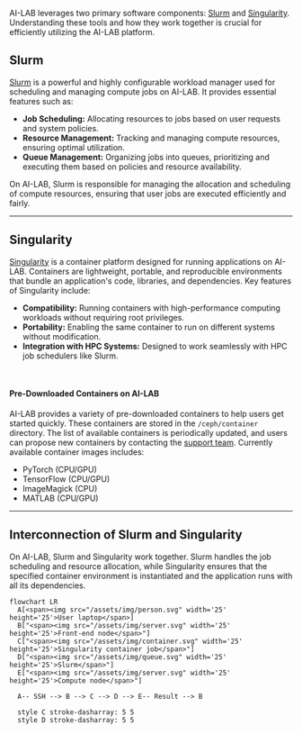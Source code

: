 AI-LAB leverages two primary software components: [Slurm](https://slurm.schedmd.com/quickstart.html) and [Singularity](https://docs.sylabs.io/guides/3.5/user-guide/introduction.html). Understanding these tools and how they work together is crucial for efficiently utilizing the AI-LAB platform.

## Slurm
[Slurm](https://slurm.schedmd.com/quickstart.html) is a powerful and highly configurable workload manager used for scheduling and managing compute jobs on AI-LAB. It provides essential features such as:

- **Job Scheduling:** Allocating resources to jobs based on user requests and system policies.
- **Resource Management:** Tracking and managing compute resources, ensuring optimal utilization.
- **Queue Management:** Organizing jobs into queues, prioritizing and executing them based on policies and resource availability.

On AI-LAB, Slurm is responsible for managing the allocation and scheduling of compute resources, ensuring that user jobs are executed efficiently and fairly.

<hr>

## Singularity
[Singularity](https://docs.sylabs.io/guides/3.5/user-guide/introduction.html) is a container platform designed for running applications on AI-LAB. Containers are lightweight, portable, and reproducible environments that bundle an application's code, libraries, and dependencies. Key features of Singularity include:

- **Compatibility:** Running containers with high-performance computing workloads without requiring root privileges.
- **Portability:** Enabling the same container to run on different systems without modification.
- **Integration with HPC Systems:** Designed to work seamlessly with HPC job schedulers like Slurm.

<br>

#### Pre-Downloaded Containers on AI-LAB
AI-LAB provides a variety of pre-downloaded containers to help users get started quickly. These containers are stored in the `/ceph/container` directory. The list of available containers is periodically updated, and users can propose new containers by contacting the [support team](../help-and-resources/support.md). Currently available container images includes:

- PyTorch (CPU/GPU)
- TensorFlow (CPU/GPU)
- ImageMagick (CPU)
- MATLAB (CPU/GPU)

<hr>

## Interconnection of Slurm and Singularity
On AI-LAB, Slurm and Singularity work together. Slurm handles the job scheduling and resource allocation, while Singularity ensures that the specified container environment is instantiated and the application runs with all its dependencies.

``` mermaid
flowchart LR
  A[<span><img src="/assets/img/person.svg" width='25' height='25'>User laptop</span>]
  B["<span><img src="/assets/img/server.svg" width='25' height='25'>Front-end node</span>"]
  C["<span><img src="/assets/img/container.svg" width='25' height='25'>Singularity container job</span>"]
  D["<span><img src="/assets/img/queue.svg" width='25' height='25'>Slurm</span>"]
  E["<span><img src="/assets/img/server.svg" width='25' height='25'>Compute node</span>"]
  
  A-- SSH --> B --> C --> D --> E-- Result --> B

  style C stroke-dasharray: 5 5
  style D stroke-dasharray: 5 5

```